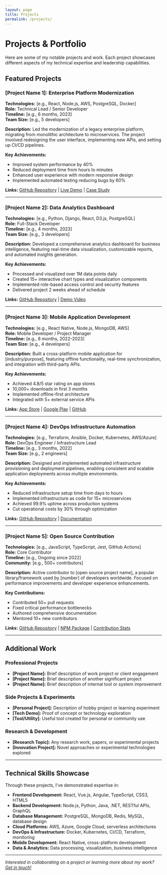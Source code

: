 ```yaml
---
layout: page
title: Projects
permalink: /projects/
---
```


# Projects & Portfolio

Here are some of my notable projects and work. Each project showcases different aspects of my technical expertise and leadership capabilities.

## Featured Projects

### [Project Name 1]: Enterprise Platform Modernization
**Technologies:** [e.g., React, Node.js, AWS, PostgreSQL, Docker]  
**Role:** Technical Lead / Senior Developer  
**Timeline:** [e.g., 6 months, 2023]  
**Team Size:** [e.g., 5 developers]

**Description:** Led the modernization of a legacy enterprise platform, migrating from monolithic architecture to microservices. The project involved redesigning the user interface, implementing new APIs, and setting up CI/CD pipelines.

**Key Achievements:**
- Improved system performance by 40%
- Reduced deployment time from hours to minutes
- Enhanced user experience with modern responsive design
- Implemented automated testing reducing bugs by 60%

**Links:** [GitHub Repository](#) | [Live Demo](#) | [Case Study](#)

---

### [Project Name 2]: Data Analytics Dashboard
**Technologies:** [e.g., Python, Django, React, D3.js, PostgreSQL]  
**Role:** Full-Stack Developer  
**Timeline:** [e.g., 4 months, 2023]  
**Team Size:** [e.g., 3 developers]

**Description:** Developed a comprehensive analytics dashboard for business intelligence, featuring real-time data visualization, customizable reports, and automated insights generation.

**Key Achievements:**
- Processed and visualized over 1M data points daily
- Created 15+ interactive chart types and visualization components
- Implemented role-based access control and security features
- Delivered project 2 weeks ahead of schedule

**Links:** [GitHub Repository](#) | [Demo Video](#)

---

### [Project Name 3]: Mobile Application Development
**Technologies:** [e.g., React Native, Node.js, MongoDB, AWS]  
**Role:** Mobile Developer / Project Manager  
**Timeline:** [e.g., 8 months, 2022-2023]  
**Team Size:** [e.g., 4 developers]

**Description:** Built a cross-platform mobile application for [industry/purpose], featuring offline functionality, real-time synchronization, and integration with third-party APIs.

**Key Achievements:**
- Achieved 4.8/5 star rating on app stores
- 10,000+ downloads in first 3 months
- Implemented offline-first architecture
- Integrated with 5+ external service APIs

**Links:** [App Store](#) | [Google Play](#) | [GitHub](#)

---

### [Project Name 4]: DevOps Infrastructure Automation
**Technologies:** [e.g., Terraform, Ansible, Docker, Kubernetes, AWS/Azure]  
**Role:** DevOps Engineer / Infrastructure Lead  
**Timeline:** [e.g., 3 months, 2022]  
**Team Size:** [e.g., 2 engineers]

**Description:** Designed and implemented automated infrastructure provisioning and deployment pipelines, enabling consistent and scalable application deployments across multiple environments.

**Key Achievements:**
- Reduced infrastructure setup time from days to hours
- Implemented infrastructure as code for 15+ microservices
- Achieved 99.9% uptime across production systems
- Cut operational costs by 30% through optimization

**Links:** [GitHub Repository](#) | [Documentation](#)

---

### [Project Name 5]: Open Source Contribution
**Technologies:** [e.g., JavaScript, TypeScript, Jest, GitHub Actions]  
**Role:** Core Contributor  
**Timeline:** [e.g., Ongoing since 2022]  
**Community:** [e.g., 500+ contributors]

**Description:** Active contributor to [open source project name], a popular library/framework used by [number] of developers worldwide. Focused on performance improvements and developer experience enhancements.

**Key Contributions:**
- Contributed 50+ pull requests
- Fixed critical performance bottlenecks
- Authored comprehensive documentation
- Mentored 10+ new contributors

**Links:** [GitHub Repository](#) | [NPM Package](#) | [Contribution Stats](#)

---

## Additional Work

### Professional Projects
- **[Project Name]:** Brief description of work project or client engagement
- **[Project Name]:** Brief description of another significant project
- **[Project Name]:** Brief description of internal tool or system improvement

### Side Projects & Experiments
- **[Personal Project]:** Description of hobby project or learning experiment
- **[Tech Demo]:** Proof of concept or technology exploration
- **[Tool/Utility]:** Useful tool created for personal or community use

### Research & Development
- **[Research Topic]:** Any research work, papers, or experimental projects
- **[Innovation Project]:** Novel approaches or experimental technologies explored

---

## Technical Skills Showcase

Through these projects, I've demonstrated expertise in:

- **Frontend Development:** React, Vue.js, Angular, TypeScript, CSS3, HTML5
- **Backend Development:** Node.js, Python, Java, .NET, RESTful APIs, GraphQL
- **Database Management:** PostgreSQL, MongoDB, Redis, MySQL, database design
- **Cloud Platforms:** AWS, Azure, Google Cloud, serverless architectures
- **DevOps & Infrastructure:** Docker, Kubernetes, CI/CD, Terraform, monitoring
- **Mobile Development:** React Native, cross-platform development
- **Data & Analytics:** Data processing, visualization, business intelligence

---

*Interested in collaborating on a project or learning more about my work? [Get in touch!](/contact/)*
